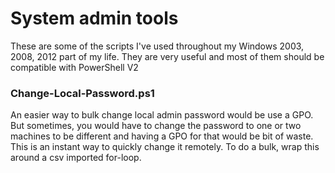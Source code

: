<h1>System admin tools</h1>
<p>These are some of the scripts I've used throughout my Windows 2003, 2008, 2012 part of my life. They are very useful and most of them should be compatible with PowerShell V2</p>

<h3>Change-Local-Password.ps1</h3>
An easier way to bulk change local admin password would be use a GPO. But sometimes, you would have to change the password to one or two machines to be different and having a GPO for that would be bit of waste. This is an instant way to quickly change it remotely. To do a bulk, wrap this around a csv imported for-loop.

